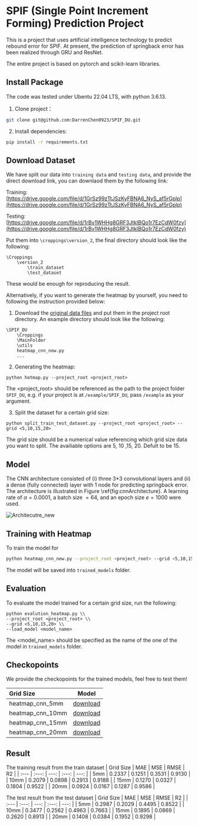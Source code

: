 # SPIF (Single Point Increment Forming) Prediction Project

This is a project that uses artificial intelligence technology to predict rebound error for SPIF.
At present, the prediction of springback error has been realized through GRU and ResNet.

The entire project is based on pytorch and scikit-learn libraries.

## Install Package

The code was tested under Ubentu 22.04 LTS, with python 3.6.13.

1. Clone project：

```bash
git clone git@github.com:DarrenChen0923/SPIF_DU.git
```

2. Install dependencies:
```bash
pip install -r requirements.txt
```



## Download Dataset

We have split our data into `training data` and `testing data`, and provide the direct download link, you can downlaod them by the following link:

Training: [https://drive.google.com/file/d/1GrSz99zTtJSzKyFBNA6_NyS_af5rGplp](https://drive.google.com/file/d/1GrSz99zTtJSzKyFBNA6_NyS_af5rGplp)

Testing: [https://drive.google.com/file/d/1rBv1WHHg8GRF3JtkIBQo1r7EzCdW0fzy](https://drive.google.com/file/d/1rBv1WHHg8GRF3JtkIBQo1r7EzCdW0fzy)

Put them into `\croppings\version_2`, the final directory should look like the following:

```
\Croppings
    \version_2
        \train_dataset
        \test_dataset
```

These would be enough for reproducing the result. 

Alternatively, if you want to generate the heatmap by yourself, you need to following the instruction provided below:

1. Download the [original data files](https://drive.google.com/file/d/1XFJDcRiFojEpkhVEIZNHA1iPWChLrvum) and put them in the project root directory. An example directory should look like the following:

```
\SPIF_DU
    \Croppings
    \MainFolder
    \utils
    heatmap_cnn_new.py
    ...
```

2. Generating the heatmap:

```
python hotmap.py --project_root <project_root>
```

The <project_root> should be referenced as the path to the project folder `SPIF_DU`, e.g. if your project is at `/example/SPIF_DU`, pass `/example` as your argument.

3. Split the dataset for a certain grid size:

```
python split_train_test_dataset.py --project_root <project_root> --grid <5,10,15,20>
```

The grid size should be a numerical value referencing which grid size data you want to split. The availiable options are 5, 10 ,15, 20. Defult to be 15.



## Model
The CNN architecture consisted of (i) three 3*3 convolutional layers and (ii) a dense (fully connected) layer with 1 node for predicting springback error. The architecture is illustrated in Figure \ref{fig:cnnArchitecture}. A learning rate of $\alpha = 0.0001$, a batch size $= 64$, and an epoch size $e = 1000$ were used. 

![Architecutre_new](https://github.com/user-attachments/assets/95e715de-5826-44d2-9444-335104e5ae3d)

## Training with Heatmap

To train the model for 

```bash
python heatmap_cnn_new.py --project_root <project_root> --grid <5,10,15,20>
```

The model will be saved into `trained_models` folder.


## Evaluation

To evaluate the model trained for a certain grid size, run the following:

```
python evalution_heatmap.py \\
--project_root <project_root> \\
--grid <5,10,15,20> \\
--load_model <model_name>
```

The <model_name> should be specified as the name of the one of the model in `trained_models` folder.

## Checkopoints

We provide the checkopoints for the trained models, feel free to test them!

| Grid Size | Model |
| :---         |     :---:      | 
| heatmap_cnn_5mm   | [download](https://drive.google.com/file/d/19OyUcionqjBT-ONE8axVqb8f7QMNU6Y-)    | 
| heatmap_cnn_10mm  | [download](https://drive.google.com/file/d/1zJPVon80R-4jOiqZORPSxatDcypdaCQz)    |
| heatmap_cnn_15mm  | [download](https://drive.google.com/file/d/1pouGvgYJ_8VkPIUubOuMizqsEeRe5iWu)   | 
| heatmap_cnn_20mm  | [download](https://drive.google.com/file/d/1bIp-YXgsotvh2CZtnzaLdM2CImsfw8K6)    |


## Result
The training result from the train dataset
| Grid Size | MAE | MSE | RMSE | R2 |
| :---         |     :---:      |          ---: |     :---:      |          ---: |
| 5mm   | 0.2337    | 0.1251   | 0.3531    | 0.9130      |
| 10mm  | 0.2079    | 0.0898   | 0.2913    | 0.9188      |
| 15mm  | 0.1270    | 0.0327   | 0.1804    | 0.9522      |
| 20mm  | 0.0924    | 0.0167   | 0.1287    | 0.9586      |

The test result from the test dataset
| Grid Size | MAE | MSE | RMSE | R2 |
| :---         |     :---:      |          ---: |     :---:      |          ---: |
| 5mm   | 0.2987    | 0.2029   | 0.4495    | 0.8522      |
| 10mm  | 0.3477    | 0.2562   | 0.4963    | 0.7663      |
| 15mm  | 0.1895    | 0.0869   | 0.2620    | 0.8913      |
| 20mm  | 0.1408    | 0.0384   | 0.1952    | 0.9298      |

